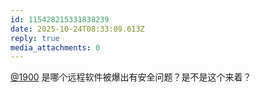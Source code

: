 ```yaml
---
id: 115428215331838239
date: 2025-10-24T08:33:09.613Z
reply: true
media_attachments: 0
---
```


<p><span class="h-card" translate="no"><a href="https://social.1900.live/@1900" class="u-url mention" rel="nofollow noopener" target="_blank">@<span>1900</span></a></span> 是哪个远程软件被爆出有安全问题？是不是这个来着？</p>
